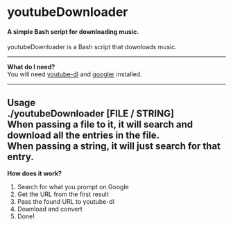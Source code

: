 # youtubeDownloader  
#### A simple Bash script for downloading music.  
youtubeDownloader is a Bash script that downloads music.  

 -----------  
**What do I need?**  
You will need [youtube-dl](https://github.com/rg3/youtube-dl) and [googler](https://github.com/jarun/googler) installed.

------------
**Usage**  
./youtubeDownloader [FILE / STRING]  
When passing a file to it, it will search and download all the entries in the file.  
When passing a string, it will just search for that entry.  
------------
**How does it work?**  
1) Search for what you prompt on Google
2) Get the URL from the first result
3) Pass the found URL to youtube-dl
4) Download and convert
5) Done!
